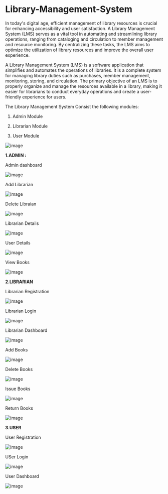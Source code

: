 # Library-Management-System
In today's digital age, efficient management of library resources is crucial for enhancing accessibility and user satisfaction. A Library Management System (LMS) serves as a vital tool in automating and streamlining library operations, ranging from cataloging and circulation to member management and resource monitoring. By centralizing these tasks, the LMS aims to optimize the utilization of library resources and improve the overall user experience.

A Library Management System (LMS) is a software application that simplifies and automates the operations of libraries. It is a complete system for managing library duties such as purchases, member management, monitoring, storing, and circulation. The primary objective of an LMS is to properly organize and manage the resources available in a library, making it easier for librarians to conduct everyday operations and create a user-friendly experience for users.

The Library Management System Consist the following modules: 
 
1.	Admin Module 
 
2.	Librarian Module 
 
3.	User Module 

![image](https://github.com/user-attachments/assets/fdec7e29-a707-4ea4-975c-41a85db3e743)

<b>1.ADMIN :</b>

Admin dashboard

![image](https://github.com/user-attachments/assets/5ae665b3-7fc9-4a68-b726-be33b0b61c0d)

Add Librarian

![image](https://github.com/user-attachments/assets/8bc0bcfb-efdf-4339-9acd-14c80f69715f)

Delete Libraian

![image](https://github.com/user-attachments/assets/ffadaac0-ef78-4d04-a30d-2b5d0ac1b1cb)

Librarian Details

![image](https://github.com/user-attachments/assets/9535379e-f971-4bd2-b5c6-ab6286d51078)

User Details

![image](https://github.com/user-attachments/assets/58d6bd79-d58a-44c9-862f-5b2b02f082c4)

View Books

![image](https://github.com/user-attachments/assets/11da9f4a-ba18-4dc2-b111-533613876b7b)

<b>2.LIBRARIAN</b>

Librarian Registration

![image](https://github.com/user-attachments/assets/53370e03-b723-46b0-b44a-b7f6123c5e0b)

Librarian Login

![image](https://github.com/user-attachments/assets/2c065ecd-c79f-43f8-b201-c4809e246a8f)

Librarian Dashboard

![image](https://github.com/user-attachments/assets/03c5511e-8b5c-4715-b582-ce0f973c9683)

Add Books

![image](https://github.com/user-attachments/assets/d8167a24-d6f3-4d9d-885b-f97fd98243d6)

Delete Books

![image](https://github.com/user-attachments/assets/7698761a-07e5-4512-993c-42297b190d9b)

Issue Books

![image](https://github.com/user-attachments/assets/a3de06ef-4752-4e00-ae4f-08f8bb208db1)

Return Books

![image](https://github.com/user-attachments/assets/1e4882ee-8c63-4c34-afc4-f9ca7478ef0e)

<b>3.USER</b>

User Registration

![image](https://github.com/user-attachments/assets/01d750e5-3f02-4c07-b075-d8574d192922)

USer Login

![image](https://github.com/user-attachments/assets/6e94ab64-e35a-43f1-92c7-2e1aeb8c51a9)

User Dashboard

![image](https://github.com/user-attachments/assets/4ff8971d-68cf-4bfa-a078-e48585c32149)

